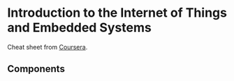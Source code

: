 # Introduction to the Internet of Things and Embedded Systems

Cheat sheet from [Coursera](https://www.coursera.org/learn/iot/supplement/NvTnw/course-overview).

## Components
